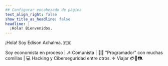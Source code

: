 ```yaml
---
## Configurar encabezado de página
text_align_right: false
show_title_as_headline: false
headline: |
  ¡Hola! Bienvenidos.
---
```


<!-- este es un subtitulo -->
¡Hola! Soy Edison Achalma. :fr: 

Soy economista en proceso | ☭ Comunista | 👨‍💻 "Programador" con muchas comillas | 💻 Hacking y Ciberseguridad entre otros.
✈ Viajar 💳🎒📷.